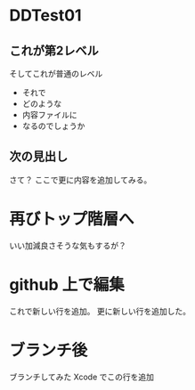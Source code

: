 # DDTest01
## これが第2レベル
そしてこれが普通のレベル
- それで
- どのような
- 内容ファイルに
- なるのでしょうか

## 次の見出し
さて？
ここで更に内容を追加してみる。

# 再びトップ階層へ
いい加減良さそうな気もするが？

# github 上で編集
これで新しい行を追加。
更に新しい行を追加した。

# ブランチ後
ブランチしてみた
Xcode でこの行を追加
